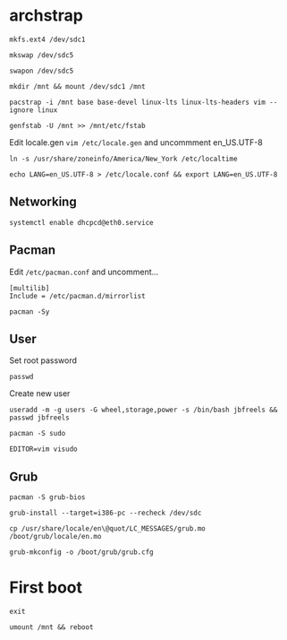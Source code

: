 # archstrap
`mkfs.ext4 /dev/sdc1`

`mkswap /dev/sdc5`

`swapon /dev/sdc5`

`mkdir /mnt && mount /dev/sdc1 /mnt`

`pacstrap -i /mnt base base-devel linux-lts linux-lts-headers vim --ignore linux`

`genfstab -U /mnt >> /mnt/etc/fstab`

Edit locale.gen `vim /etc/locale.gen` and uncommment en_US.UTF-8

`ln -s /usr/share/zoneinfo/America/New_York /etc/localtime`

`echo LANG=en_US.UTF-8 > /etc/locale.conf && export LANG=en_US.UTF-8`

## Networking
`systemctl enable dhcpcd@eth0.service`

## Pacman
Edit `/etc/pacman.conf` and uncomment...

```
[multilib]
Include = /etc/pacman.d/mirrorlist
```
`pacman -Sy`

## User
Set root password

`passwd`

Create new user

`useradd -m -g users -G wheel,storage,power -s /bin/bash jbfreels && passwd jbfreels`

`pacman -S sudo`

`EDITOR=vim visudo`

## Grub
`pacman -S grub-bios`

`grub-install --target=i386-pc --recheck /dev/sdc`

`cp /usr/share/locale/en\@quot/LC_MESSAGES/grub.mo /boot/grub/locale/en.mo`

`grub-mkconfig -o /boot/grub/grub.cfg`

# First boot
`exit`

`umount /mnt && reboot`


